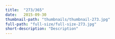 ```yaml
---
title:  "273/365"
date:   2015-09-30
thumbnail-path: "thumbnails/thumbnail-273.jpg"
full-path: "full-size/full-size-273.jpg"
short-description: "Description"
---
```

